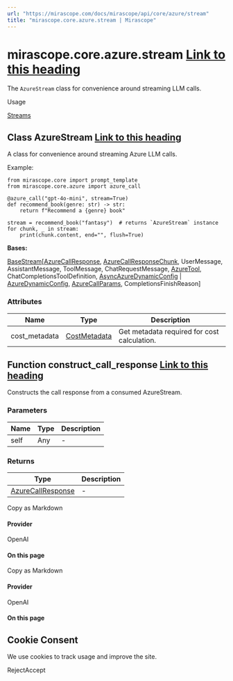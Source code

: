 ```yaml
---
url: "https://mirascope.com/docs/mirascope/api/core/azure/stream"
title: "mirascope.core.azure.stream | Mirascope"
---
```


# mirascope.core.azure.stream [Link to this heading](https://mirascope.com/docs/mirascope/api/core/azure/stream\#mirascope-core-azure-stream)

The `AzureStream` class for convenience around streaming LLM calls.

Usage

[Streams](https://mirascope.com/docs/mirascope/learn/streams)

## Class AzureStream [Link to this heading](https://mirascope.com/docs/mirascope/api/core/azure/stream\#azurestream)

A class for convenience around streaming Azure LLM calls.

Example:

```
from mirascope.core import prompt_template
from mirascope.core.azure import azure_call

@azure_call("gpt-4o-mini", stream=True)
def recommend_book(genre: str) -> str:
    return f"Recommend a {genre} book"

stream = recommend_book("fantasy")  # returns `AzureStream` instance
for chunk, _ in stream:
    print(chunk.content, end="", flush=True)
```

**Bases:**

[BaseStream](https://mirascope.com/docs/mirascope/api/core/base/stream#basestream)\[[AzureCallResponse](https://mirascope.com/docs/mirascope/api/core/azure/call_response#azurecallresponse), [AzureCallResponseChunk](https://mirascope.com/docs/mirascope/api/core/azure/call_response_chunk#azurecallresponsechunk), UserMessage, AssistantMessage, ToolMessage, ChatRequestMessage, [AzureTool](https://mirascope.com/docs/mirascope/api/core/azure/tool#azuretool), ChatCompletionsToolDefinition, [AsyncAzureDynamicConfig](https://mirascope.com/docs/mirascope/api/core/azure/dynamic_config#asyncazuredynamicconfig) \| [AzureDynamicConfig](https://mirascope.com/docs/mirascope/api/core/azure/dynamic_config#azuredynamicconfig), [AzureCallParams](https://mirascope.com/docs/mirascope/api/core/azure/call_params#azurecallparams), CompletionsFinishReason\]

### Attributes

| Name | Type | Description |
| --- | --- | --- |
| cost\_metadata | [CostMetadata](https://mirascope.com/docs/mirascope/api/core/base/types#costmetadata) | Get metadata required for cost calculation. |

## Function construct\_call\_response [Link to this heading](https://mirascope.com/docs/mirascope/api/core/azure/stream\#construct-call-response)

Constructs the call response from a consumed AzureStream.

### Parameters

| Name | Type | Description |
| --- | --- | --- |
| self | Any | - |

### Returns

| Type | Description |
| --- | --- |
| [AzureCallResponse](https://mirascope.com/docs/mirascope/api/core/azure/call_response#azurecallresponse) | - |

Copy as Markdown

#### Provider

OpenAI

#### On this page

Copy as Markdown

#### Provider

OpenAI

#### On this page

## Cookie Consent

We use cookies to track usage and improve the site.

RejectAccept